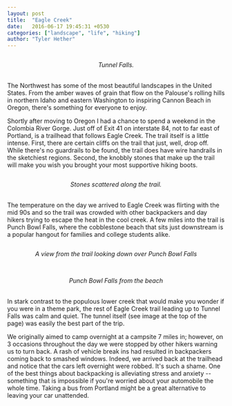 ```yaml
---
layout: post
title:  "Eagle Creek"
date:   2016-06-17 19:45:31 +0530
categories: ["landscape", "life", "hiking"]
author: "Tyler Hether"
---
```


<p align="center">
  <img src="https://farm8.staticflickr.com/7602/26885151053_3b35d37b63_z.jpg" alt=""/>
</p>
<center>
<i> Tunnel Falls. </i>
<br> <br>
</center>


The Northwest has some of the most beautiful landscapes in the United States. From the amber waves of grain that flow on the Palouse's rolling hills in northern Idaho and eastern Washington to inspiring Cannon Beach in Oregon, there's something for everyone to enjoy.

<!-- Before moving to the Beaver State, I read Douglas Lorain's book [*100 Classic Hikes in Oregon*](https://books.google.com/books?id=eCV2jzmN0A8C&dq=100+classic+hikes+in+oregon&hl=en&sa=X&ved=0ahUKEwjpyq2M-q_NAhUY7WMKHTP7AloQ6AEIKzAB). My favorite thing about that book is that the colored pictures provide great snapshots of scenic waterfalls and vistas -- which are great for planning out trips -- but it still leaves plenty of natural beauty to be discovered in person.   -->

Shortly after moving to Oregon I had a chance to spend a weekend in the Colombia River Gorge. Just off of Exit 41 on interstate 84, not to far east of Portland, is a trailhead that follows Eagle Creek. The trail itself is a little intense. First, there are certain cliffs on the trail that just, well, drop off. While there's no guardrails to be found, the trail does have wire handrails in the sketchiest regions. Second, the knobbly stones that make up the trail will make you wish you brought your most supportive hiking boots.

<p align="center">
  <img src="https://farm8.staticflickr.com/7405/27420933571_50175e7522_z.jpg" alt=""/>
</p>
<center>
<i> Stones scattered along the trail. </i>
<br> <br>
</center>

The temperature on the day we arrived to Eagle Creek was flirting with the mid 90s and so the trail was crowded with other backpackers and day hikers trying to escape the heat in the cool creek. A few miles into the trail is Punch Bowl Falls, where the cobblestone beach that sits just downstream is a popular hangout for families and college students alike.

<p align="center">
  <img src="https://farm8.staticflickr.com/7321/26885143603_1f702d2673_b.jpg" alt=""/>
</p>
<center>
<i> A view from the trail looking down over Punch Bowl Falls </i>
<br> <br>
</center>

<p align="center">
  <img src="https://farm8.staticflickr.com/7223/27458465796_a408627ef9_z.jpg" alt=""/>
</p>
<center>
<i> Punch Bowl Falls from the beach </i>
<br> <br>
</center>

In stark contrast to the populous lower creek that would make you wonder if you were in a theme park, the rest of Eagle Creek trail leading up to Tunnel Falls was calm and quiet. The tunnel itself (see image at the top of the page) was easily the best part of the trip.

We originally aimed to camp overnight at a campsite 7 miles in; however, on 3 occasions throughout the day we were stopped by other hikers warning us to turn back. A rash of vehicle break ins had resulted in backpackers coming back to smashed windows. Indeed, we arrived back at the trailhead and notice that the cars left overnight were robbed. It's such a shame. One of the best things about backpacking is alleviating stress and anxiety -- something that is impossible if you're worried about your automobile the whole time. Taking a bus from Portland might be a great alternative to leaving your car unattended.
